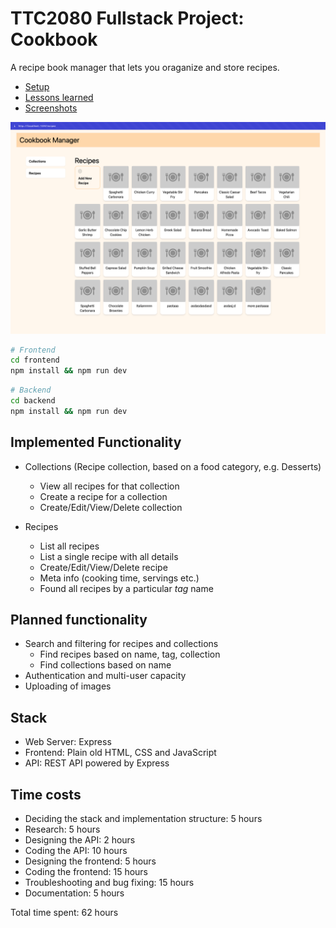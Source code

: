 # TTC2080 Fullstack Project: Cookbook

A recipe book manager that lets you oraganize and store recipes.

- [Setup](./docs/setup.md)
- [Lessons learned](./docs/lessons-learned.md)
- [Screenshots](./screenshots/)

![Recipes landing page](./screenshots/recipe-listing.png)

```bash
# Frontend
cd frontend
npm install && npm run dev
```

```bash
# Backend
cd backend
npm install && npm run dev
```

## Implemented Functionality

- Collections (Recipe collection, based on a food category, e.g. Desserts)
  - View all recipes for that collection
  - Create a recipe for a collection
  - Create/Edit/View/Delete collection

- Recipes 
  - List all recipes
  - List a single recipe with all details
  - Create/Edit/View/Delete recipe
  - Meta info (cooking time, servings etc.)
  - Found all recipes by a particular _tag_ name

## Planned functionality
- Search and filtering for recipes and collections
  - Find recipes based on name, tag, collection
  - Find collections based on name
- Authentication and multi-user capacity
- Uploading of images

## Stack
- Web Server: Express
- Frontend: Plain old HTML, CSS and JavaScript
- API: REST API powered by Express


## Time costs

- Deciding the stack and implementation structure: 5 hours
- Research: 5 hours
- Designing the API: 2 hours
- Coding the API: 10 hours
- Designing the frontend: 5 hours
- Coding the frontend:  15 hours
- Troubleshooting and bug fixing: 15 hours
- Documentation: 5 hours

Total time spent: 62 hours



